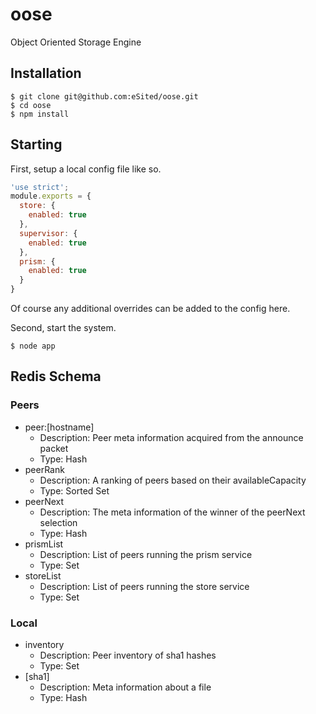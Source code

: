 # oose

Object Oriented Storage Engine

## Installation

```
$ git clone git@github.com:eSited/oose.git
$ cd oose
$ npm install
```

## Starting

First, setup a local config file like so.

```js
'use strict';
module.exports = {
  store: {
    enabled: true
  },
  supervisor: {
    enabled: true
  },
  prism: {
    enabled: true
  }
}
```

Of course any additional overrides can be added to the config here.

Second, start the system.

```
$ node app
```

## Redis Schema

### Peers

* peer:[hostname]
  * Description: Peer meta information acquired from the announce packet
  * Type: Hash
* peerRank
  * Description: A ranking of peers based on their availableCapacity
  * Type: Sorted Set
* peerNext
  * Description: The meta information of the winner of the peerNext selection
  * Type: Hash
* prismList
  * Description: List of peers running the prism service
  * Type: Set
* storeList
  * Description: List of peers running the store service
  * Type: Set

### Local

* inventory
  * Description: Peer inventory of sha1 hashes
  * Type: Set
* [sha1]
  * Description: Meta information about a file
  * Type: Hash
